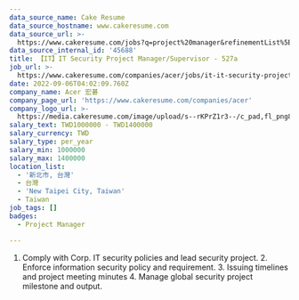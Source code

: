 ```yaml
---
data_source_name: Cake Resume
data_source_hostname: www.cakeresume.com
data_source_url: >-
  https://www.cakeresume.com/jobs?q=project%20manager&refinementList%5Blang_name%5D%5B0%5D=English&refinementList%5Bsalary_type%5D=per_year&range%5Bsalary_range%5D%5Bmin%5D=1000000&page=2
data_source_internal_id: '45688'
title: 【IT】IT Security Project Manager/Supervisor - 527a
job_url: >-
  https://www.cakeresume.com/companies/acer/jobs/it-it-security-project-manager-supervisor-527a
date: 2022-09-06T04:02:09.760Z
company_name: Acer 宏碁
company_page_url: 'https://www.cakeresume.com/companies/acer'
company_logo_url: >-
  https://media.cakeresume.com/image/upload/s--rKPrZ1r3--/c_pad,fl_png8,h_200,w_200/v1644395664/yywz4g2l46qpuaaqa1ef.png
salary_text: TWD1000000 - TWD1400000
salary_currency: TWD
salary_type: per_year
salary_min: 1000000
salary_max: 1400000
location_list:
  - '新北市, 台灣'
  - 台灣
  - 'New Taipei City, Taiwan'
  - Taiwan
job_tags: []
badges:
  - Project Manager

---
```


1. Comply with Corp. IT security policies and lead security project. 2. Enforce information security policy and requirement. 3. Issuing timelines and project meeting minutes 4. Manage global security project milestone and output.